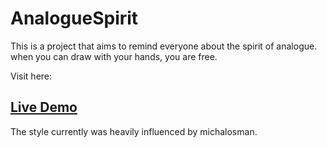 # AnalogueSpirit

This is a project that aims to remind everyone about the spirit of analogue.
when you can draw with your hands, you are free.

Visit here:
## **[Live Demo](https://mengxihe.github.io/AnalogueSpirit/)**




The style currently was heavily influenced by michalosman.